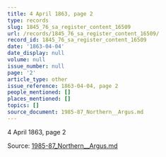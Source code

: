 ```yaml
---
title: 4 April 1863, page 2
type: records
slug: 1845_76_sa_register_content_16509
url: /records/1845_76_sa_register_content_16509/
record_id: 1845_76_sa_register_content_16509
date: '1863-04-04'
date_display: null
volume: null
issue_number: null
page: '2'
article_type: other
issue_reference: 1863-04-04, page 2
people_mentioned: []
places_mentioned: []
topics: []
source_document: 1985-87_Northern__Argus.md
---
```


4 April 1863, page 2

Source: [1985-87_Northern__Argus.md](/downloads/markdown/1985-87_Northern__Argus.md)

